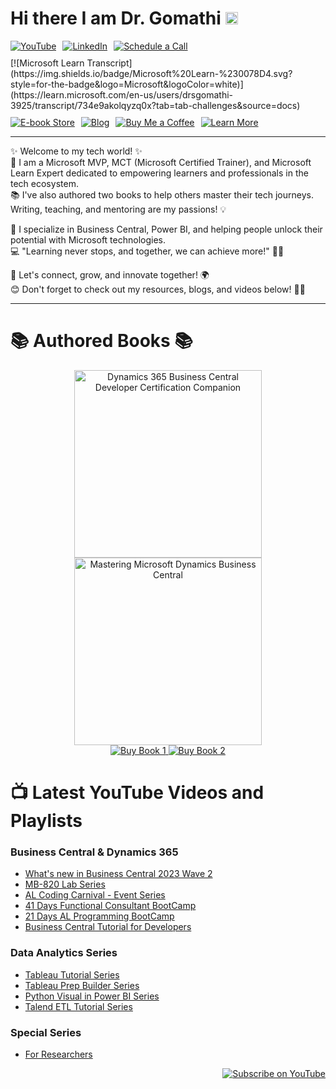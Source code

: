 # Hi there I am Dr. Gomathi <img src="https://raw.githubusercontent.com/MartinHeinz/MartinHeinz/master/wave.gif"  width="20" height="20"/>

<div style="display: flex; gap: 10px; flex-wrap: wrap;">
  <a href="https://www.youtube.com/@gomstechtalks?sub_confirmation=1" target="_blank" rel="noopener noreferrer">
    <img src="https://img.shields.io/badge/YouTube-%23FF0000.svg?style=for-the-badge&logo=YouTube&logoColor=white" alt="YouTube" />
  </a>
  <a href="https://www.linkedin.com/in/gomathisri/" target="_blank" rel="noopener noreferrer">
    <img src="https://img.shields.io/badge/LinkedIn-%230077B5.svg?style=for-the-badge&logo=LinkedIn&logoColor=white" alt="LinkedIn" />
  </a>
  <a href="https://topmate.io/drgomathi_gomstechtalks" target="_blank" rel="noopener noreferrer">
    <img src="https://img.shields.io/badge/Schedule%20a%20Call-%2333CC99.svg?style=for-the-badge&logo=kalender&logoColor=white" alt="Schedule a Call" />
  </a>
[![Microsoft Learn Transcript](https://img.shields.io/badge/Microsoft%20Learn-%230078D4.svg?style=for-the-badge&logo=Microsoft&logoColor=white)](https://learn.microsoft.com/en-us/users/drsgomathi-3925/transcript/734e9akolqyzq0x?tab=tab-challenges&source=docs)



  <a href="https://beacons.ai/techtutorial" target="_blank" rel="noopener noreferrer">
    <img src="https://img.shields.io/badge/E--book%20Store-%23FFA500.svg?style=for-the-badge&logo=bookstack&logoColor=white" alt="E-book Store" />
  </a>
  <a href="https://www.learnwithgoms.com/" target="_blank" rel="noopener noreferrer">
    <img src="https://img.shields.io/badge/Blog-%23000000.svg?style=for-the-badge&logo=Ghost&logoColor=white" alt="Blog" />
  </a>
  <a href="https://buymeacoffee.com/gomstechtalks" target="_blank" rel="noopener noreferrer">
    <img src="https://img.shields.io/badge/Buy%20Me%20a%20Coffee-%23FFDD00.svg?style=for-the-badge&logo=buy-me-a-coffee&logoColor=black" alt="Buy Me a Coffee" />
  </a>
  <a href="https://linktr.ee/gomstechtalks" target="_blank" rel="noopener noreferrer">
    <img src="https://img.shields.io/badge/Learn%20More-%23007ACC.svg?style=for-the-badge&logo=linktree&logoColor=white" alt="Learn More" />
  </a>
</div>
<hr>
✨ Welcome to my tech world! ✨ <br>
🚀 I am a Microsoft MVP, MCT (Microsoft Certified Trainer), and Microsoft Learn Expert dedicated to empowering learners and professionals in the tech ecosystem.
<br>📚 I've also authored two books to help others master their tech journeys. Writing, teaching, and mentoring are my passions! 💡

🌟 I specialize in Business Central, Power BI, and helping people unlock their potential with Microsoft technologies. <br>
💻 "Learning never stops, and together, we can achieve more!" 🚴‍♀️

🌟 Let's connect, grow, and innovate together! 🌍<br>
😊 Don't forget to check out my resources, blogs, and videos below! 🎥📖<br>
<hr>

# 📚 Authored Books 📚

<div align="center">
  <img src="https://m.media-amazon.com/images/I/41NIOAfNQKL._SY445_SX342_.jpg" width="300" alt="Dynamics 365 Business Central Developer Certification Companion">
  <img src="https://m.media-amazon.com/images/I/41PCbE9mCHL._SY445_SX342_.jpg" width="300" alt="Mastering Microsoft Dynamics Business Central">
</div>

<div align="center">
  <a href="https://www.amazon.in/Dynamics-Business-Developer-Certification-Companion/dp/B0DDT7DL96/">
    <img src="https://img.shields.io/badge/Buy%20Now-Book%201-blue" alt="Buy Book 1">
  </a>
  <a href="https://www.amazon.in/Mastering-Microsoft-Dynamics-Business-Central/dp/B0CRTT1P4B/">
    <img src="https://img.shields.io/badge/Buy%20Now-Book%202-blue" alt="Buy Book 2">
  </a>
</div>

# 📺 Latest YouTube Videos and Playlists

### Business Central & Dynamics 365
- [What's new in Business Central 2023 Wave 2](https://www.youtube.com/watch?v=77PjgmhccA8)
- [MB-820 Lab Series](https://www.youtube.com/watch?v=CF7syfQUowY&list=PL9FfW__Sm3pK6savqdAouBfLWSHMBHWdb)
- [AL Coding Carnival - Event Series](https://www.youtube.com/playlist?list=PL9FfW__Sm3pJwfrhsYyiGUcfGCdGHdRgV)
- [41 Days Functional Consultant BootCamp](https://www.youtube.com/watch?v=VBeKq3hhIzY&list=PL9FfW__Sm3pJ8xq3PLkGGfXhxjBMRu7LK)
- [21 Days AL Programming BootCamp](https://www.youtube.com/watch?v=V76lMfaTxhU&list=PL9FfW__Sm3pLIBzfRpeoG7TpVeO22YUq4)
- [Business Central Tutorial for Developers](https://www.youtube.com/watch?v=MXVgNsc6LrU&list=PL9FfW__Sm3pLgZkPec1oZs_EdjEt88fjn)

### Data Analytics Series
- [Tableau Tutorial Series](https://www.youtube.com/playlist?list=PL9FfW__Sm3pLhJgfVeeQB9K2hVNbSEHlT)
- [Tableau Prep Builder Series](https://www.youtube.com/playlist?list=PL9FfW__Sm3pLgi7Acyi5D_f3B3VzCrwUp)
- [Python Visual in Power BI Series](https://www.youtube.com/playlist?list=PL9FfW__Sm3pK5J7AsKy9BQIa_Rp_RwuBF)
- [Talend ETL Tutorial Series](https://www.youtube.com/watch?v=RwS3XqMZxuU&list=PL9FfW__Sm3pLUYbc4R0ERm4GVGxYO5dkx)

### Special Series
- [For Researchers](https://www.youtube.com/playlist?list=PL9FfW__Sm3pLPWZoyOhI1yikOnNxIeYny)

<div align="right">
  <a href="https://www.youtube.com/@drgomathis">
    <img src="https://img.shields.io/badge/Subscribe-red?style=for-the-badge&logo=youtube&logoColor=white" alt="Subscribe on YouTube">
  </a>
</div>
